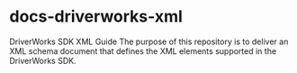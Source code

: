 # docs-driverworks-xml
 DriverWorks SDK XML Guide
The purpose of this repository is to deliver an XML schema document that defines the XML elements supported in the DriverWorks SDK.

